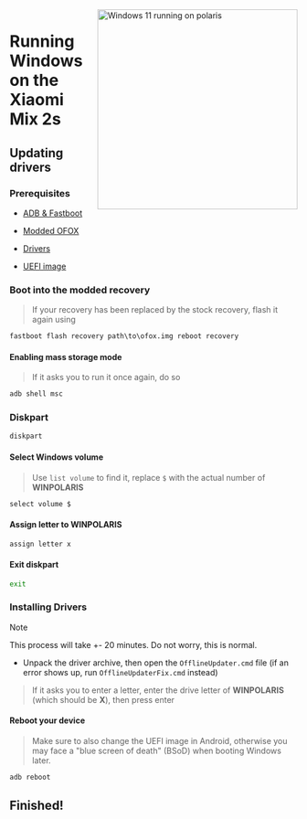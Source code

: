 <img align="right" src="https://github.com/n00b69/woa-polaris/blob/main/polaris.png" width="350" alt="Windows 11 running on polaris">

# Running Windows on the Xiaomi Mix 2s

## Updating drivers

### Prerequisites
- [ADB & Fastboot](https://developer.android.com/studio/releases/platform-tools)

- [Modded OFOX](https://github.com/n00b69/woa-polaris/releases/download/Files/ofox.img)
  
- [Drivers](https://github.com/n00b69/woa-POLARIS/releases/tag/Drivers)

- [UEFI image](https://github.com/n00b69/woa-polaris/releases/tag/UEFI)

### Boot into the modded recovery
> If your recovery has been replaced by the stock recovery, flash it again using
```cmd
fastboot flash recovery path\to\ofox.img reboot recovery
```

#### Enabling mass storage mode
> If it asks you to run it once again, do so
```cmd
adb shell msc
```

### Diskpart
```cmd
diskpart
```

#### Select Windows volume
> Use `list volume` to find it, replace `$` with the actual number of **WINPOLARIS**
```cmd
select volume $
```

#### Assign letter to WINPOLARIS
```cmd
assign letter x
```

#### Exit diskpart
```cmd
exit
```

### Installing Drivers
> [!Note]
> This process will take +- 20 minutes. Do not worry, this is normal.

- Unpack the driver archive, then open the `OfflineUpdater.cmd` file (if an error shows up, run `OfflineUpdaterFix.cmd` instead)

> If it asks you to enter a letter, enter the drive letter of **WINPOLARIS** (which should be **X**), then press enter

#### Reboot your device
> Make sure to also change the UEFI image in Android, otherwise you may face a "blue screen of death" (BSoD) when booting Windows later.
```cmd
adb reboot
```

## Finished!


















